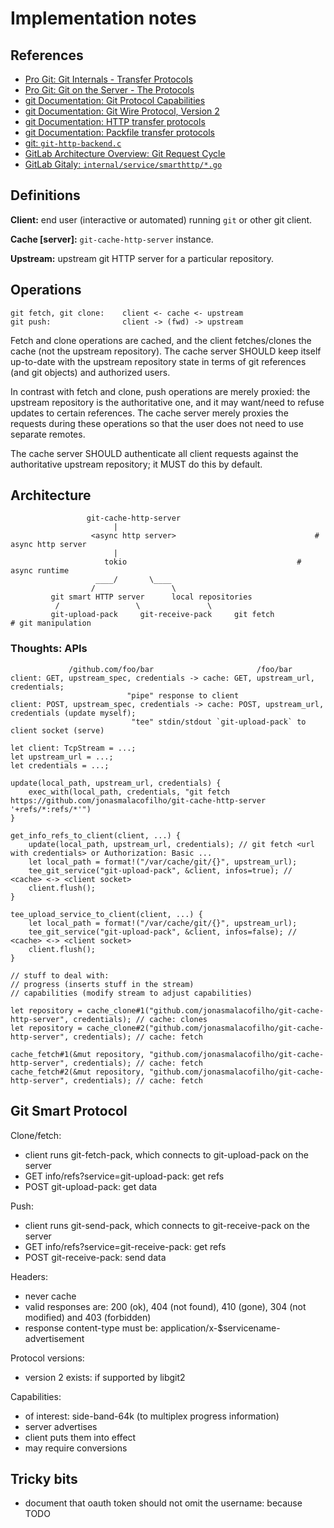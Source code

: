 # Implementation notes

## References

 - [Pro Git: Git Internals - Transfer Protocols](https://git-scm.com/book/en/v2/Git-Internals-Transfer-Protocols)
 - [Pro Git: Git on the Server - The Protocols](https://git-scm.com/book/en/v2/Git-on-the-Server-The-Protocols)
 - [git Documentation: Git Protocol Capabilities](https://github.com/git/git/blob/master/Documentation/technical/protocol-capabilities.txt)
 - [git Documentation: Git Wire Protocol, Version 2](https://github.com/git/git/blob/master/Documentation/technical/protocol-v2.txt)
 - [git Documentation: HTTP transfer protocols](https://github.com/git/git/blob/master/Documentation/technical/http-protocol.txt)
 - [git Documentation: Packfile transfer protocols](https://github.com/git/git/blob/master/Documentation/technical/pack-protocol.txt)
 - [git: `git-http-backend.c`](https://github.com/git/git/blob/master/http-backend.c)
 - [GitLab Architecture Overview: Git Request Cycle](https://gitlab.com/gitlab-org/gitlab/-/blob/9e404d35ecca9e8afae2c844ad45261e81972eb2/doc/development/architecture.md#gitlab-git-request-cycle)
 - [GitLab Gitaly: `internal/service/smarthttp/*.go`](https://gitlab.com/gitlab-org/gitaly/-/tree/19e2caa3a8a9fe390b568dd8d2b2a565be6094a7/internal/service/smarthttp)

## Definitions

**Client:** end user (interactive or automated) running `git` or other git
client.

**Cache [server]:** `git-cache-http-server` instance.

**Upstream:** upstream git HTTP server for a particular repository.

## Operations

```
git fetch, git clone:    client <- cache <- upstream
git push:                client -> (fwd) -> upstream
```

Fetch and clone operations are cached, and the client fetches/clones the cache
(not the upstream repository).  The cache server SHOULD keep itself up-to-date
with the upstream repository state in terms of git references (and git objects)
and authorized users.

In contrast with fetch and clone, push operations are merely proxied: the
upstream repository is the authoritative one, and it may want/need to refuse
updates to certain references.  The cache server merely proxies the requests
during these operations so that the user does not need to use separate remotes.

The cache server SHOULD authenticate all client requests against the
authoritative upstream repository; it MUST do this by default.

## Architecture

```
			     git-cache-http-server
				       |
			      <async http server>                               # async http server
				       |
				     tokio                                      # async runtime
			       ____/       \____
			      /                 \
		 git smart HTTP server      local repositories
		  /                 \               \
         git-upload-pack     git-receive-pack     git fetch                     # git manipulation
```

### Thoughts: APIs

```
             /github.com/foo/bar                       /foo/bar
client: GET, upstream_spec, credentials -> cache: GET, upstream_url, credentials;
						  "pipe" response to client
client: POST, upstream_spec, credentials -> cache: POST, upstream_url, credentials (update myself);
						   "tee" stdin/stdout `git-upload-pack` to client socket (serve)

let client: TcpStream = ...;
let upstream_url = ...;
let credentials = ...;

update(local_path, upstream_url, credentials) {
	exec_with(local_path, credentials, "git fetch https://github.com/jonasmalacofilho/git-cache-http-server '+refs/*:refs/*'")
}

get_info_refs_to_client(client, ...) {
	update(local_path, upstream_url, credentials); // git fetch <url with credentials> or Authorization: Basic ...
	let local_path = format!("/var/cache/git/{}", upstream_url);
	tee_git_service("git-upload-pack", &client, infos=true); // <cache> <-> <client socket>
	client.flush();
}

tee_upload_service_to_client(client, ...) {
	let local_path = format!("/var/cache/git/{}", upstream_url);
	tee_git_service("git-upload-pack", &client, infos=false); // <cache> <-> <client socket>
	client.flush();
}

// stuff to deal with:
// progress (inserts stuff in the stream)
// capabilities (modify stream to adjust capabilities)

let repository = cache_clone#1("github.com/jonasmalacofilho/git-cache-http-server", credentials); // cache: clones
let repository = cache_clone#2("github.com/jonasmalacofilho/git-cache-http-server", credentials); // cache: fetch

cache_fetch#1(&mut repository, "github.com/jonasmalacofilho/git-cache-http-server", credentials); // cache: fetch
cache_fetch#2(&mut repository, "github.com/jonasmalacofilho/git-cache-http-server", credentials); // cache: fetch
```

## Git Smart Protocol

Clone/fetch:
- client runs git-fetch-pack, which connects to git-upload-pack on the server
- GET info/refs?service=git-upload-pack: get refs
- POST git-upload-pack: get data

Push:
- client runs git-send-pack, which connects to git-receive-pack on the server
- GET info/refs?service=git-receive-pack: get refs
- POST git-receive-pack: send data

Headers:
- never cache
- valid responses are: 200 (ok), 404 (not found), 410 (gone), 304 (not modified) and 403 (forbidden)
- response content-type must be: application/x-$servicename-advertisement

Protocol versions:
- version 2 exists: if supported by libgit2

Capabilities:
- of interest: side-band-64k (to multiplex progress information)
- server advertises
- client puts them into effect
- may require conversions

## Tricky bits

- document that oauth token should not omit the username: because TODO
